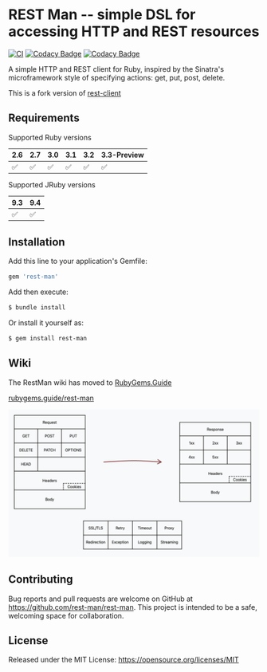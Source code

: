 # REST Man -- simple DSL for accessing HTTP and REST resources

[![CI](https://github.com/rest-man/rest-man/actions/workflows/ci.yml/badge.svg?branch=main)](https://github.com/rest-man/rest-man/actions/workflows/ci.yml)
[![Codacy Badge](https://app.codacy.com/project/badge/Grade/f68e8752d2c740129b82394f973de025)](https://www.codacy.com/gh/rest-man/rest-man/dashboard?utm_source=github.com&amp;utm_medium=referral&amp;utm_content=rest-man/rest-man&amp;utm_campaign=Badge_Grade)
[![Codacy Badge](https://app.codacy.com/project/badge/Coverage/f68e8752d2c740129b82394f973de025)](https://www.codacy.com/gh/rest-man/rest-man/dashboard?utm_source=github.com&utm_medium=referral&utm_content=rest-man/rest-man&utm_campaign=Badge_Coverage)

A simple HTTP and REST client for Ruby, inspired by the Sinatra's microframework style
of specifying actions: get, put, post, delete.

This is a fork version of [rest-client](https://github.com/rest-client/rest-client)

## Requirements

Supported Ruby versions

| 2.6 | 2.7 | 3.0 | 3.1 | 3.2 | 3.3-Preview |
| ---- | ---- | ---- | ---- | ---- | ---- |
| ✅ | ✅ | ✅ | ✅ | ✅ | ✅ |

Supported JRuby versions

| 9.3 | 9.4 |
| ---- | ---- |
| ✅ | ✅ |


## Installation

Add this line to your application's Gemfile:
```ruby
gem 'rest-man'
```

Add then execute:
```bash
$ bundle install
```

Or install it yourself as:
```bash
$ gem install rest-man
```

## Wiki

The RestMan wiki has moved to [RubyGems.Guide](https://rubygems.guide/)

[rubygems.guide/rest-man](https://rubygems.guide/rest-man)

[![](./wiki.png)](https://rubygems.guide/rest-man)

## Contributing

Bug reports and pull requests are welcome on GitHub at https://github.com/rest-man/rest-man. This project is intended to be a safe, welcoming space for collaboration.

## License

Released under the MIT License: https://opensource.org/licenses/MIT
